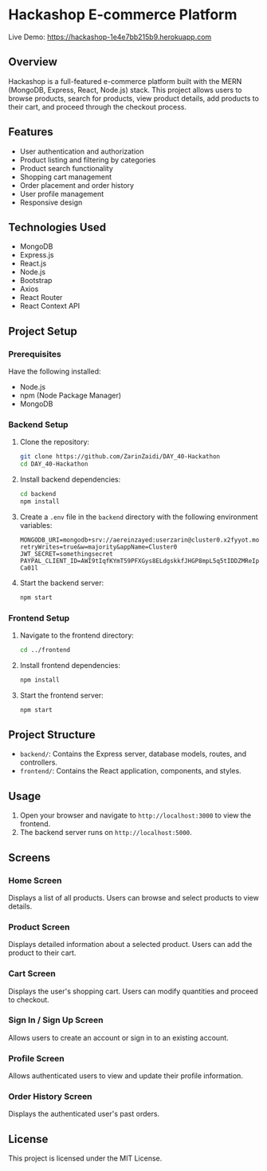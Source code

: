 # Hackashop E-commerce Platform

Live Demo: https://hackashop-1e4e7bb215b9.herokuapp.com

## Overview

Hackashop is a full-featured e-commerce platform built with the MERN (MongoDB, Express, React, Node.js) stack. This project allows users to browse products, search for products, view product details, add products to their cart, and proceed through the checkout process.

## Features

- User authentication and authorization
- Product listing and filtering by categories
- Product search functionality
- Shopping cart management
- Order placement and order history
- User profile management
- Responsive design

## Technologies Used

- MongoDB
- Express.js
- React.js
- Node.js
- Bootstrap
- Axios
- React Router
- React Context API

## Project Setup

### Prerequisites

Have the following installed:

- Node.js
- npm (Node Package Manager)
- MongoDB

### Backend Setup

1. Clone the repository:
    ```bash
    git clone https://github.com/ZarinZaidi/DAY_40-Hackathon
    cd DAY_40-Hackathon
    ```

2. Install backend dependencies:
    ```bash
    cd backend
    npm install
    ```

3. Create a `.env` file in the `backend` directory with the following environment variables:
    ```env
    MONGODB_URI=mongodb+srv://aereinzayed:userzarin@cluster0.x2fyyot.mongodb.net/ecommerce?retryWrites=true&w=majority&appName=Cluster0
    JWT_SECRET=somethingsecret
    PAYPAL_CLIENT_ID=AWI9tIqfKYmT59PFXGys8ELdgskkfJHGP8mpL5q5tIDDZMReIpf5TqSzj7vhm6c8almPk9Ntw2-Ca01l
    ```

4. Start the backend server:
    ```bash
    npm start
    ```

### Frontend Setup

1. Navigate to the frontend directory:
    ```bash
    cd ../frontend
    ```

2. Install frontend dependencies:
    ```bash
    npm install
    ```

3. Start the frontend server:
    ```bash
    npm start
    ```

## Project Structure

- `backend/`: Contains the Express server, database models, routes, and controllers.
- `frontend/`: Contains the React application, components, and styles.

## Usage

1. Open your browser and navigate to `http://localhost:3000` to view the frontend.
2. The backend server runs on `http://localhost:5000`.

## Screens

### Home Screen

Displays a list of all products. Users can browse and select products to view details.

### Product Screen

Displays detailed information about a selected product. Users can add the product to their cart.

### Cart Screen

Displays the user's shopping cart. Users can modify quantities and proceed to checkout.

### Sign In / Sign Up Screen

Allows users to create an account or sign in to an existing account.

### Profile Screen

Allows authenticated users to view and update their profile information.

### Order History Screen

Displays the authenticated user's past orders.


## License

This project is licensed under the MIT License.

